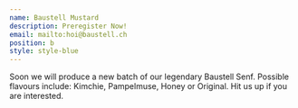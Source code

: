 ```yaml
---
name: Baustell Mustard
description: Preregister Now!
email: mailto:hoi@baustell.ch
position: b
style: style-blue
---
```


Soon we will produce a new batch of our legendary Baustell Senf. Possible flavours include: Kimchie, Pampelmuse, Honey or Original. Hit us up if you are interested.